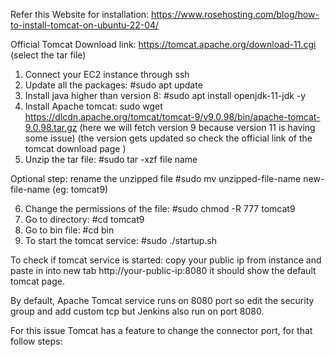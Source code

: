 Refer this Website for installation: https://www.rosehosting.com/blog/how-to-install-tomcat-on-ubuntu-22-04/

Official Tomcat Download link: https://tomcat.apache.org/download-11.cgi (select the tar file)
1.	Connect your EC2 instance through ssh 
2.	Update all the packages: #sudo apt update
3.	Install java higher than version 8: #sudo apt install openjdk-11-jdk -y
4.	Install Apache tomcat: sudo wget https://dlcdn.apache.org/tomcat/tomcat-9/v9.0.98/bin/apache-tomcat-9.0.98.tar.gz  (here we will fetch version 9 because version 11 is having some issue) (the version gets updated so check the official link of the tomcat download page )
5.	Unzip the tar file: #sudo tar -xzf file name

Optional step: rename the unzipped file #sudo mv unzipped-file-name new-file-name (eg: tomcat9)

6.	Change the permissions of the file: #sudo chmod -R 777 tomcat9
7.	Go to directory: #cd tomcat9
8.	Go to bin file: #cd bin
9.	To start the tomcat service: #sudo ./startup.sh

To check if tomcat service is started: copy your public ip from instance and paste in into new tab http://your-public-ip:8080  it should show the default tomcat page.

By default, Apache Tomcat service runs on 8080 port so edit the security group and add custom tcp but Jenkins also run on port 8080.

For this issue Tomcat has a feature to change the connector port, for that follow steps:
